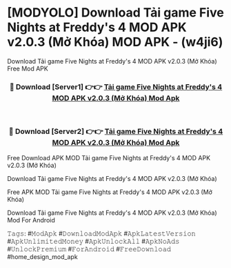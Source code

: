 # [MODYOLO] Download Tải game Five Nights at Freddy's 4 MOD APK v2.0.3 (Mở Khóa) MOD APK - (w4ji6)
Download Tải game Five Nights at Freddy's 4 MOD APK v2.0.3 (Mở Khóa) Free Mod APK

<div align="center">
<h3>🔴 Download [Server1] 👉👉 <a href="https://apk-comot.site?title=Tải_game_Five_Nights_at_Freddy's_4_MOD_APK_v2.0.3_(Mở_Khóa)">Tải game Five Nights at Freddy's 4 MOD APK v2.0.3 (Mở Khóa) Mod Apk</a></h3><br>

<h3>🔴 Download [Server2] 👉👉 <a href="https://apk-comot.site?title=Tải_game_Five_Nights_at_Freddy's_4_MOD_APK_v2.0.3_(Mở_Khóa)">Tải game Five Nights at Freddy's 4 MOD APK v2.0.3 (Mở Khóa) Mod Apk</a></h3>
</div>


Free Download APK MOD Tải game Five Nights at Freddy's 4 MOD APK v2.0.3 (Mở Khóa)

Download Tải game Five Nights at Freddy's 4 MOD APK v2.0.3 (Mở Khóa) 

Free APK MOD Tải game Five Nights at Freddy's 4 MOD APK v2.0.3 (Mở Khóa) 

Download Tải game Five Nights at Freddy's 4 MOD APK v2.0.3 (Mở Khóa) Mod For Android

𝚃𝚊𝚐𝚜: #𝙼𝚘𝚍𝙰𝚙𝚔 #𝙳𝚘𝚠𝚗𝚕𝚘𝚊𝚍𝙼𝚘𝚍𝙰𝚙𝚔 #𝙰𝚙𝚔𝙻𝚊𝚝𝚎𝚜𝚝𝚅𝚎𝚛𝚜𝚒𝚘𝚗 #𝙰𝚙𝚔𝚄𝚗𝚕𝚒𝚖𝚒𝚝𝚎𝚍𝙼𝚘𝚗𝚎𝚢 #𝙰𝚙𝚔𝚄𝚗𝚕𝚘𝚌𝚔𝙰𝚕𝚕 #𝙰𝚙𝚔𝙽𝚘𝙰𝚍𝚜 #𝚄𝚗𝚕𝚘𝚌𝚔𝙿𝚛𝚎𝚖𝚒𝚞𝚖 #𝙵𝚘𝚛𝙰𝚗𝚍𝚛𝚘𝚒𝚍 #𝙵𝚛𝚎𝚎𝙳𝚘𝚠𝚗𝚕𝚘𝚊𝚍 #home_design_mod_apk